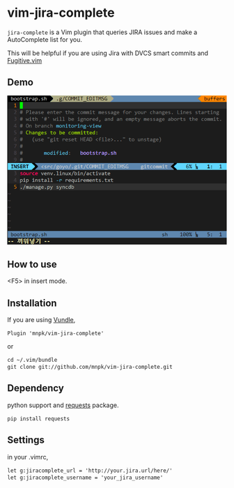 # vim-jira-complete

`jira-complete` is a Vim plugin that queries JIRA issues and make a AutoComplete list for you. 

This will be helpful if you are using Jira with DVCS smart commits and [Fugitive.vim](https://github.com/tpope/vim-fugitive)
## Demo

![demo](jira-complete-demo.gif)

## How to use

\<F5\> in insert mode.

## Installation

If you are using [Vundle](https://github.com/gmarik/Vundle.vim),

```
Plugin 'mnpk/vim-jira-complete'
```

or

```
cd ~/.vim/bundle
git clone git://github.com/mnpk/vim-jira-complete.git
```

## Dependency

python support and [requests](http://docs.python-requests.org/) package.

```
pip install requests
```

## Settings

in your .vimrc,

```
let g:jiracomplete_url = 'http://your.jira.url/here/'
let g:jiracomplete_username = 'your_jira_username'
```
